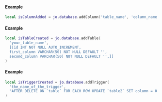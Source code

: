 <!-- #region server|jo.database.addColumn -->
#### Example
```lua
local isColumnAdded = jo.database.addColumn('table_name', 'column_name', 'INT NOT NULL DEFAULT "0" AFTER TABLE table_name')

```
<!-- #endregion server|jo.database.addColumn -->


<!-- #region server|jo.database.addTable -->
#### Example
```lua
local isTableCreated = jo.database.addTable(
  'your_table_name',
  [[id INT NOT NULL AUTO_INCREMENT,
  first_column VARCHAR(50) NOT NULL DEFAULT '',
  second_column VARCHAR(50) NOT NULL DEFAULT '',]]
)

```
<!-- #endregion server|jo.database.addTable -->


<!-- #region server|jo.database.addTrigger -->
#### Example
```lua
local isTriggerCreated = jo.database.addTrigger(
  'the_name_of_the_trigger',
  "AFTER DELETE ON `table` FOR EACH ROW UPDATE `table2` SET column = 0 WHERE equiped_on = OLD.id"
)

```
<!-- #endregion server|jo.database.addTrigger -->

